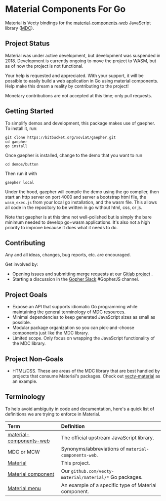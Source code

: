 # Material Components For Go

Material is Vecty bindings for the [material-components-web][] JavaScript
library ([MDC](#Terminology)).

## Project Status

Material was under active development, but development was suspended in
2018. Development is currently ongoing to move the project to WASM, but
as of now the project is not functional.

Your help is requested and appreciated. With your support, it will be
possible to easily build a web application in Go using material
components. Help make this dream a reality by contributing to the project!

Monetary contributions are not accepted at this time; only pull requests.

## Getting Started

To simplify demos and development, this package makes use of gaepher. To
install it, run:

    git clone https://bitbucket.org/xoviat/gaepher.git
    cd gaepher
    go install

Once gaepher is installed, change to the demo that you want to run

    cd demos/button

Then run it with

    gaepher local

Under the hood, gaepher will compile the demo using the go compiler,
then start an http server on port 4000 and server a bootstrap html
file, the `wasm_exec.js` from your local go installation, and the wasm
file. This allows all code in the repository to be written in go without
html, css, or js. 

Note that gaepher is at this time not well-polished but is simply the
bare minimum needed to develop go+wasm applications. It's also not a
high priority to improve because it does what it needs to do.

## Contributing

Any and all ideas, changes, bug reports, etc. are encouraged.

Get involved by:
- Opening issues and submitting merge requests at our [Gitlab project][Material]
  .
- Starting a discussion in the [Gopher Slack][] #GopherJS channel.

## Project Goals

- Expose an API that supports idiomatic Go programming while maintaining
  the general terminology of MDC resources.
- Minimal dependencies to keep generated JavaScript sizes as small as possible.
- Modular package organization so you can pick-and-choose components just like
  the MDC library.
- Limited scope. Only focus on wrapping the JavaScript functionality of the MDC
  library.

## Project Non-Goals

- HTML/CSS. These are areas of the MDC library that are best handled by projects
  that consume Material's packages. Check out
  [vecty-material][] as an example.

## Terminology

To help avoid ambiguity in code and documentation, here's a quick list of
definitions we are trying to enforce in Material.

| Term                        | Definition                                           |
| :---                        | :---------                                           |
| [material-components-web][] | The official upstream JavaScript library.            |
| MDC or MCW                  | Synonyms/abbreviations of `material-components-web`. |
| [Material][]                | This project.                                        |
| [Material component][]      | Our `github.com/vecty-material/material/*` Go packages.             |
| [Material menu][]           | An example of a specific type of Material component. |

[material-components-web]: https://github.com/material-components/material-components-web
[Material]: https://gitlab.com/agamigo/material
[Material component]: https://godoc.org/github.com/vecty-material/material
[Material menu]: https://godoc.org/github.com/vecty-material/material/menu
[vecty-material]: https://gitlab.com/agamigo/vecty-material
[Gopher Slack]: https://gophers.slack.com
[gl-issue-1]: https://gitlab.com/agamigo/material/issues/1
